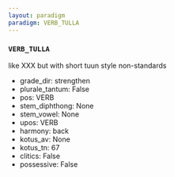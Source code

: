 ```yaml
---
layout: paradigm
paradigm: VERB_TULLA
---
```

### ` VERB_TULLA `

like XXX but with short tuun style non-standards
* grade_dir: strengthen
* plurale_tantum: False
* pos: VERB
* stem_diphthong: None
* stem_vowel: None
* upos: VERB
* harmony: back
* kotus_av: None
* kotus_tn: 67
* clitics: False
* possessive: False

